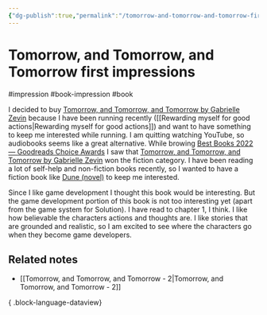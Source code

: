 ```yaml
---
{"dg-publish":true,"permalink":"/tomorrow-and-tomorrow-and-tomorrow-first-impressions/","created":"2024-01-03T10:52:22.834+09:00","updated":"2024-01-03T14:39:01.845+09:00"}
---
```


# Tomorrow, and Tomorrow, and Tomorrow first impressions

#impression #book-impression #book

I decided to buy [Tomorrow, and Tomorrow, and Tomorrow by Gabrielle Zevin](https://www.goodreads.com/en/book/show/58784475) because I have been running recently ([[Rewarding myself for good actions\|Rewarding myself for good actions]]) and want to have something to keep me interested while running. I am quitting watching YouTube, so audiobooks seems like a great alternative. While browing [Best Books 2022 — Goodreads Choice Awards](https://www.goodreads.com/choiceawards/best-books-2022) I saw that [Tomorrow, and Tomorrow, and Tomorrow by Gabrielle Zevin](https://www.goodreads.com/en/book/show/58784475) won the fiction category. I have been reading a lot of self-help and non-fiction books recently, so I wanted to have a fiction book like [Dune (novel)](https://en.wikipedia.org/wiki/Dune_(novel)) to keep me interested.

Since I like game development I thought this book would be interesting. But the game development portion of this book is not too interesting yet (apart from the game system for Solution). I have read to chapter 1, I think. I like how believable the characters actions and thoughts are. I like stories that are grounded and realistic, so I am excited to see where the characters go when they become game developers.

## Related notes

- [[Tomorrow, and Tomorrow, and Tomorrow - 2\|Tomorrow, and Tomorrow, and Tomorrow - 2]]

{ .block-language-dataview}
